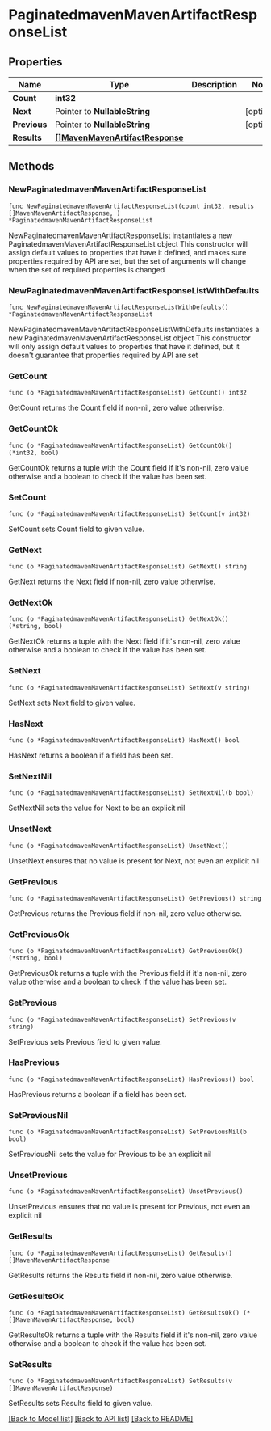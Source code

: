 # PaginatedmavenMavenArtifactResponseList

## Properties

Name | Type | Description | Notes
------------ | ------------- | ------------- | -------------
**Count** | **int32** |  | 
**Next** | Pointer to **NullableString** |  | [optional] 
**Previous** | Pointer to **NullableString** |  | [optional] 
**Results** | [**[]MavenMavenArtifactResponse**](MavenMavenArtifactResponse.md) |  | 

## Methods

### NewPaginatedmavenMavenArtifactResponseList

`func NewPaginatedmavenMavenArtifactResponseList(count int32, results []MavenMavenArtifactResponse, ) *PaginatedmavenMavenArtifactResponseList`

NewPaginatedmavenMavenArtifactResponseList instantiates a new PaginatedmavenMavenArtifactResponseList object
This constructor will assign default values to properties that have it defined,
and makes sure properties required by API are set, but the set of arguments
will change when the set of required properties is changed

### NewPaginatedmavenMavenArtifactResponseListWithDefaults

`func NewPaginatedmavenMavenArtifactResponseListWithDefaults() *PaginatedmavenMavenArtifactResponseList`

NewPaginatedmavenMavenArtifactResponseListWithDefaults instantiates a new PaginatedmavenMavenArtifactResponseList object
This constructor will only assign default values to properties that have it defined,
but it doesn't guarantee that properties required by API are set

### GetCount

`func (o *PaginatedmavenMavenArtifactResponseList) GetCount() int32`

GetCount returns the Count field if non-nil, zero value otherwise.

### GetCountOk

`func (o *PaginatedmavenMavenArtifactResponseList) GetCountOk() (*int32, bool)`

GetCountOk returns a tuple with the Count field if it's non-nil, zero value otherwise
and a boolean to check if the value has been set.

### SetCount

`func (o *PaginatedmavenMavenArtifactResponseList) SetCount(v int32)`

SetCount sets Count field to given value.


### GetNext

`func (o *PaginatedmavenMavenArtifactResponseList) GetNext() string`

GetNext returns the Next field if non-nil, zero value otherwise.

### GetNextOk

`func (o *PaginatedmavenMavenArtifactResponseList) GetNextOk() (*string, bool)`

GetNextOk returns a tuple with the Next field if it's non-nil, zero value otherwise
and a boolean to check if the value has been set.

### SetNext

`func (o *PaginatedmavenMavenArtifactResponseList) SetNext(v string)`

SetNext sets Next field to given value.

### HasNext

`func (o *PaginatedmavenMavenArtifactResponseList) HasNext() bool`

HasNext returns a boolean if a field has been set.

### SetNextNil

`func (o *PaginatedmavenMavenArtifactResponseList) SetNextNil(b bool)`

 SetNextNil sets the value for Next to be an explicit nil

### UnsetNext
`func (o *PaginatedmavenMavenArtifactResponseList) UnsetNext()`

UnsetNext ensures that no value is present for Next, not even an explicit nil
### GetPrevious

`func (o *PaginatedmavenMavenArtifactResponseList) GetPrevious() string`

GetPrevious returns the Previous field if non-nil, zero value otherwise.

### GetPreviousOk

`func (o *PaginatedmavenMavenArtifactResponseList) GetPreviousOk() (*string, bool)`

GetPreviousOk returns a tuple with the Previous field if it's non-nil, zero value otherwise
and a boolean to check if the value has been set.

### SetPrevious

`func (o *PaginatedmavenMavenArtifactResponseList) SetPrevious(v string)`

SetPrevious sets Previous field to given value.

### HasPrevious

`func (o *PaginatedmavenMavenArtifactResponseList) HasPrevious() bool`

HasPrevious returns a boolean if a field has been set.

### SetPreviousNil

`func (o *PaginatedmavenMavenArtifactResponseList) SetPreviousNil(b bool)`

 SetPreviousNil sets the value for Previous to be an explicit nil

### UnsetPrevious
`func (o *PaginatedmavenMavenArtifactResponseList) UnsetPrevious()`

UnsetPrevious ensures that no value is present for Previous, not even an explicit nil
### GetResults

`func (o *PaginatedmavenMavenArtifactResponseList) GetResults() []MavenMavenArtifactResponse`

GetResults returns the Results field if non-nil, zero value otherwise.

### GetResultsOk

`func (o *PaginatedmavenMavenArtifactResponseList) GetResultsOk() (*[]MavenMavenArtifactResponse, bool)`

GetResultsOk returns a tuple with the Results field if it's non-nil, zero value otherwise
and a boolean to check if the value has been set.

### SetResults

`func (o *PaginatedmavenMavenArtifactResponseList) SetResults(v []MavenMavenArtifactResponse)`

SetResults sets Results field to given value.



[[Back to Model list]](../README.md#documentation-for-models) [[Back to API list]](../README.md#documentation-for-api-endpoints) [[Back to README]](../README.md)


